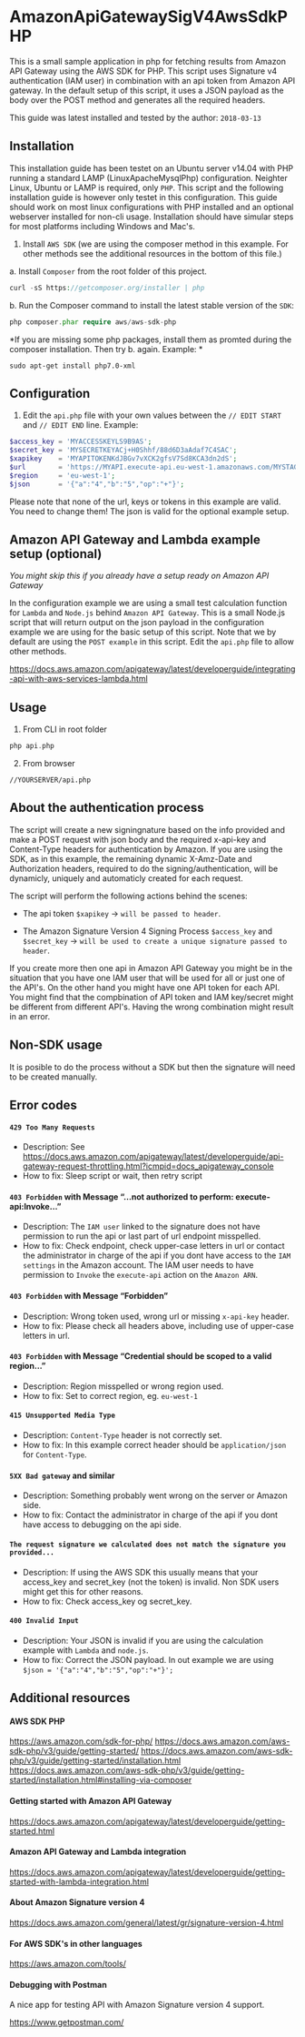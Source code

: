 # AmazonApiGatewaySigV4AwsSdkPHP
This is a small sample application in php for fetching results from Amazon API Gateway using the AWS SDK for PHP. This script uses Signature v4 authentication (IAM user) in combination with an api token from Amazon API gateway. In the default setup of this script, it uses a JSON payload as the body over the POST method and generates all the required headers.

This guide was latest installed and tested by the author: `2018-03-13`


## Installation

This installation guide has been testet on an Ubuntu server v14.04 with PHP running a standard LAMP (LinuxApacheMysqlPhp) configuration. Neighter Linux, Ubuntu or LAMP is required, only `PHP`. This script and the following installation guide is however only testet in this configuration. This guide should work on most linux configurations with PHP installed and an optional webserver installed for non-cli usage. Installation should have simular steps for most platforms including Windows and Mac's. 


1. Install `AWS SDK` (we are using the composer method in this example. For other methods see the additional resources in the bottom of this file.)

 a. Install `Composer` from the root folder of this project.

```php
curl -sS https://getcomposer.org/installer | php
```
  
 b. Run the Composer command to install the latest stable version of the `SDK`:

```php
php composer.phar require aws/aws-sdk-php
```

*If you are missing some php packages, install them as promted during the composer installation. Then try b. again. Example: *
```
sudo apt-get install php7.0-xml
```

## Configuration

1. Edit the `api.php` file with your own values between the `// EDIT START` and `// EDIT END` line. Example:

```php
$access_key = 'MYACCESSKEYLS9B9AS';
$secret_key = 'MYSECRETKEYACj+H0Shhf/88d6D3aAdaf7C4SAC';
$xapikey    = 'MYAPITOKENKdJBGv7vXCK2gfsV7Sd8KCA3dn2dS';
$url        = 'https://MYAPI.execute-api.eu-west-1.amazonaws.com/MYSTAGE/MYRESOURCE';
$region     = 'eu-west-1';
$json       = '{"a":"4","b":"5","op":"+"}';
```

Please note that none of the url, keys or tokens in this example are valid. You need to change them! The json is valid for the optional example setup. 


## Amazon API Gateway and Lambda example setup (optional)

*You might skip this if you already have a setup ready on Amazon API Gateway*

In the configuration example we are using a small test calculation function for `Lambda` and `Node.js` behind `Amazon API Gateway`. This is a small Node.js script that will return output on the json payload in the configuration example we are using for the basic setup of this script. Note that we by default are using the `POST example` in this script. Edit the `api.php` file to allow other methods.

https://docs.aws.amazon.com/apigateway/latest/developerguide/integrating-api-with-aws-services-lambda.html


## Usage

1. From CLI in root folder

```php
php api.php
```
    
2. From browser
```
//YOURSERVER/api.php
```


## About the authentication process

The script will create a new signingnature based on the info provided and make a POST request with json body and the required x-api-key and Content-Type headers for authentication by Amazon. If you are using the SDK, as in this example, the remaining dynamic X-Amz-Date and Authorization headers, required to do the signing/authentication, will be dynamicly, uniquely and automaticly created for each request. 

The script will perform the following actions behind the scenes:

- The api token `$xapikey` -> `will be passed to header`.

- The Amazon Signature Version 4 Signing Process `$access_key` and `$secret_key` -> `will be used to create a unique signature passed to header`.

If you create more then one api in Amazon API Gateway you might be in the situation that you have one IAM user that will be used for all or just one of the API's. On the other hand you might have one API token for each API. You might find that the compbination of API token and IAM key/secret might be different from different API's. Having the wrong combination might result in an error.


## Non-SDK usage

It is posible to do the process without a SDK but then the signature will need to be created manually.


## Error codes

#### `429 Too Many Requests`
 - Description: See https://docs.aws.amazon.com/apigateway/latest/developerguide/api-gateway-request-throttling.html?icmpid=docs_apigateway_console
 - How to fix: Sleep script or wait, then retry script
#### `403 Forbidden` with Message “…not authorized to perform: execute-api:Invoke…”
 - Description: The `IAM user` linked to the signature does not have permission to run the api or last part of url endpoint misspelled.
 - How to fix: Check endpoint, check upper-case letters in url or contact the administrator in charge of the api if you dont have access to the `IAM settings` in the Amazon account. The IAM user needs to have permission to `Invoke` the `execute-api` action on the `Amazon ARN`.
 
 #### `403 Forbidden` with Message “Forbidden”
 - Description: Wrong token used, wrong url or missing `x-api-key` header.
 - How to fix: Please check all headers above, including use of upper-case letters in url.
 
  #### `403 Forbidden` with Message “Credential should be scoped to a valid region…”
 - Description: Region misspelled or wrong region used.
 - How to fix: Set to correct region, eg. `eu-west-1`
 
  #### `415 Unsupported Media Type`
 - Description: `Content-Type` header is not correctly set.
 - How to fix: In this example correct header should be `application/json` for `Content-Type`.
 
  #### `5XX Bad gateway` and similar
 - Description: Something probably went wrong on the server or Amazon side.
 - How to fix: Contact the administrator in charge of the api if you dont have access to debugging on the api side.
 
  #### `The request signature we calculated does not match the signature you provided...`
 - Description: If using the AWS SDK this usually means that your access_key and secret_key (not the token) is invalid. Non SDK users might get this for other reasons.
 - How to fix: Check access_key og secret_key.
 
  #### `400 Invalid Input`
 - Description: Your JSON is invalid if you are using the calculation example with `Lambda` and `node.js`.
 - How to fix: Correct the JSON payload. In out example we are using `$json = '{"a":"4","b":"5","op":"+"}';`
 

## Additional resources

#### AWS SDK PHP

https://aws.amazon.com/sdk-for-php/
https://docs.aws.amazon.com/aws-sdk-php/v3/guide/getting-started/
https://docs.aws.amazon.com/aws-sdk-php/v3/guide/getting-started/installation.html
https://docs.aws.amazon.com/aws-sdk-php/v3/guide/getting-started/installation.html#installing-via-composer


#### Getting started with Amazon API Gateway

https://docs.aws.amazon.com/apigateway/latest/developerguide/getting-started.html


#### Amazon API Gateway and Lambda integration

https://docs.aws.amazon.com/apigateway/latest/developerguide/getting-started-with-lambda-integration.html


#### About Amazon Signature version 4

https://docs.aws.amazon.com/general/latest/gr/signature-version-4.html


#### For AWS SDK's in other languages

https://aws.amazon.com/tools/


#### Debugging with Postman
A nice app for testing API with Amazon Signature version 4 support.

https://www.getpostman.com/
